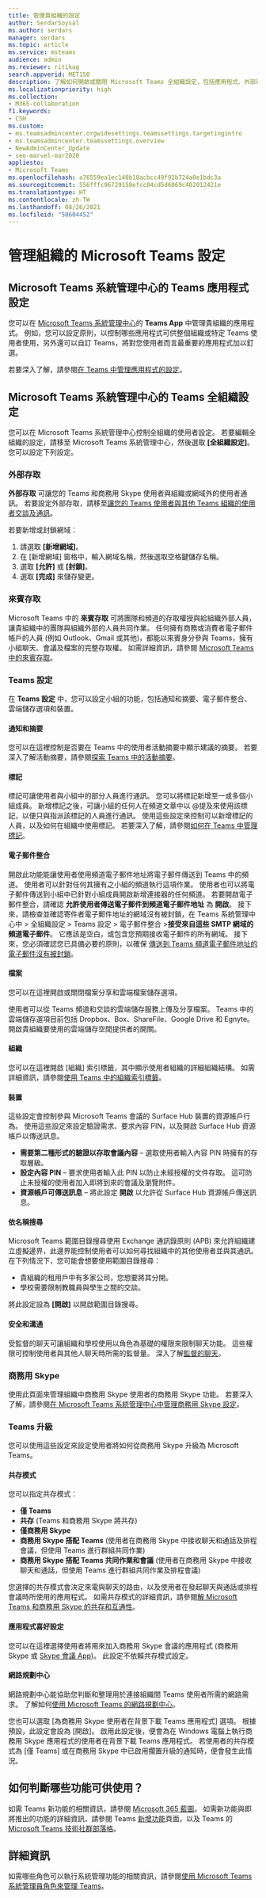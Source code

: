 ```yaml
---
title: 管理貴組織的設定
author: SerdarSoysal
ms.author: serdars
manager: serdars
ms.topic: article
ms.service: msteams
audience: admin
ms.reviewer: ritikag
search.appverid: MET150
description: 了解如何開啟或關閉 Microsoft Teams 全組織設定，包括應用程式、外部存取、來賓存取、Teams 設定及 Teams 升級喜好設定。
ms.localizationpriority: high
ms.collection:
- M365-collaboration
f1.keywords:
- CSH
ms.custom:
- ms.teamsadmincenter.orgwidesettings.teamssettings.targetingintro
- ms.teamsadmincenter.teamssettings.overview
- NewAdminCenter_Update
- seo-marvel-mar2020
appliesto:
- Microsoft Teams
ms.openlocfilehash: a76559ea1ec140b18acbcc49f92b724a0e1bdc3a
ms.sourcegitcommit: 556fffc96729150efcc04cd5d6069c402012421e
ms.translationtype: HT
ms.contentlocale: zh-TW
ms.lasthandoff: 08/26/2021
ms.locfileid: "58604452"
---
```

# <a name="manage-microsoft-teams-settings-for-your-organization"></a>管理組織的 Microsoft Teams 設定

## <a name="teams-apps-settings-in-the-microsoft-teams-admin-center"></a>Microsoft Teams 系統管理中心的 Teams 應用程式設定

您可以在 [Microsoft Teams 系統管理中心](https://admin.teams.microsoft.com)的 **Teams App** 中管理貴組織的應用程式。 例如，您可以設定原則，以控制哪些應用程式可供整個組織或特定 Teams 使用者使用，另外還可以自訂 Teams，將對您使用者而言最重要的應用程式加以釘選。

若要深入了解，請參閱[在 Teams 中管理應用程式的設定](admin-settings.md)。  

## <a name="teams-org-wide-settings-in-the-microsoft-teams-admin-center"></a>Microsoft Teams 系統管理中心的 Teams 全組織設定

您可以在 Microsoft Teams 系統管理中心控制全組織的使用者設定。 若要編輯全組織的設定，請移至 Microsoft Teams 系統管理中心，然後選取 **[全組織設定]**。 您可以設定下列設定。

### <a name="external-access"></a>外部存取

**外部存取** 可讓您的 Teams 和商務用 Skype 使用者與組織或網域外的使用者通訊。 若要設定外部存取，請移至[讓您的 Teams 使用者與其他 Teams 組織的使用者交談及通訊](./manage-external-access.md)。

若要新增或封鎖網域：

1. 請選取 **[新增網域]**。
2. 在 [新增網域] 窗格中，輸入網域名稱，然後選取空格鍵儲存名稱。
3. 選取 **[允許]** 或 **[封鎖]**。
4. 選取 **[完成]** 來儲存變更。 

### <a name="guest-access"></a>來賓存取

Microsoft Teams 中的 **來賓存取** 可將團隊和頻道的存取權授與給組織外部人員，讓貴組織中的團隊與組織外部的人員共同作業。 任何擁有商務或消費者電子郵件帳戶的人員 (例如 Outlook、Gmail 或其他)，都能以來賓身分參與 Teams，擁有小組聊天、會議及檔案的完整存取權。 如需詳細資訊，請參閱 [Microsoft Teams中的來賓存取](guest-access.md)。

### <a name="teams-settings"></a>Teams 設定

在 **Teams 設定** 中，您可以設定小組的功能，包括通知和摘要、電子郵件整合、雲端儲存選項和裝置。

#### <a name="notifications-and-feeds"></a>通知和摘要

您可以在這裡控制是否要在 Teams 中的使用者活動摘要中顯示建議的摘要。 若要深入了解活動摘要，請參閱[探索 Teams 中的活動摘要](https://support.office.com/article/explore-the-activity-feed-in-teams-91c635a1-644a-4c60-9c98-233db3e13a56)。

#### <a name="tagging"></a>標記

標記可讓使用者與小組中的部分人員進行通訊。 您可以將標記新增至一或多個小組成員。 新增標記之後，可讓小組的任何人在頻道文章中以 @提及來使用該標記，以便只與指派該標記的人員進行通訊。 使用這些設定來控制可以新增標記的人員，以及如何在組織中使用標記。 若要深入了解，請參閱[如何在 Teams 中管理標記](manage-tags.md)。

#### <a name="email-integration"></a>電子郵件整合

開啟此功能能讓使用者使用頻道電子郵件地址將電子郵件傳送到 Teams 中的頻道。 使用者可以針對任何其擁有之小組的頻道執行這項作業。 使用者也可以將電子郵件傳送到小組中已針對小組成員開啟新增連接器的任何頻道。 若要開啟電子郵件整合，請確認 **允許使用者傳送電子郵件到頻道電子郵件地址** 為 **開啟**。 接下來，請檢查並確認寄件者電子郵件地址的網域沒有被封鎖，在 Teams 系統管理中心中 > 全組織設定 > Teams 設定 > 電子郵件整合 >**接受來自這些 SMTP 網域的頻道電子郵件**。 它應該是空白，或包含您預期接收電子郵件的所有網域。 接下來，您必須確認您已具備必要的原則，以確保 [傳送到 Teams 頻道電子郵件地址的電子郵件沒有被封鎖](/office365/servicedescriptions/exchange-online-protection-service-description/anti-spam-and-anti-malware-protection-eop#customize-anti-spam-policies)。

#### <a name="files"></a>檔案

您可以在這裡開啟或關閉檔案分享和雲端檔案儲存選項。

使用者可以從 Teams 頻道和交談的雲端儲存服務上傳及分享檔案。 Teams 中的雲端儲存選項目前包括 Dropbox、Box、ShareFile、Google Drive 和 Egnyte。 開啟貴組織要使用的雲端儲存空間提供者的開關。

#### <a name="organization"></a>組織

您可以在這裡開啟 [組織] 索引標籤，其中顯示使用者組織的詳細組織結構。 如需詳細資訊，請參閱[使用 Teams 中的組織索引標籤](https://support.office.com/article/use-the-organization-tab-in-teams-ff02568b-290a-46d6-ae7a-cda22f723894)。

#### <a name="devices"></a>裝置

這些設定會控制參與 Microsoft Teams 會議的 Surface Hub 裝置的資源帳戶行為。 使用這些設定來設定驗證需求、要求內容 PIN，以及開啟 Surface Hub 資源帳戶以傳送訊息。

- **需要第二種形式的驗證以存取會議內容** – 選取使用者輸入內容 PIN 時擁有的存取層級。
- **設定內容 PIN** – 要求使用者輸入此 PIN 以防止未經授權的文件存取。 這可防止未授權的使用者加入即將到來的會議及瀏覽附件。
- **資源帳戶可傳送訊息** – 將此設定 **開啟** 以允許從 Surface Hub 資源帳戶傳送訊息。

#### <a name="search-by-name"></a>依名稱搜尋

Microsoft Teams 範圍目錄搜尋使用 Exchange 通訊錄原則 (APB) 來允許組織建立虛擬邊界，此邊界能控制使用者可以如何尋找組織中的其他使用者並與其通訊。在下列情況下，您可能會想要使用範圍目錄搜尋：

- 貴組織的租用戶中有多家公司，您想要將其分開。 
- 學校需要限制教職員與學生之間的交談。

將此設定設為 **[開啟]** 以開啟範圍目錄搜尋。

#### <a name="safety-and-communications"></a>安全和溝通

受監督的聊天可讓組織和學校使用以角色為基礎的權限來限制聊天功能。 這些權限可控制使用者與其他人聊天時所需的監督量。 深入了解[監督的聊天](supervise-chats-edu.md)。

### <a name="skype-for-business"></a>商務用 Skype

使用此頁面來管理組織中商務用 Skype 使用者的商務用 Skype 功能。 若要深入了解，請參閱[在 Microsoft Teams 系統管理中心中管理商務用 Skype 設定](skype-for-business-settings.md)。

### <a name="teams-upgrade"></a>Teams 升級

您可以使用這些設定來設定使用者將如何從商務用 Skype 升級為 Microsoft Teams。 

#### <a name="coexistence-mode"></a>共存模式
您可以指定共存模式： 

- **僅 Teams**
- **共存** (Teams 和商務用 Skype 將共存)
- **僅商務用 Skype**
- **商務用 Skype 搭配 Teams** (使用者在商務用 Skype 中接收聊天和通話及排程會議，但使用 Teams 進行群組共同作業)
- **商務用 Skype 搭配 Teams 共同作業和會議** (使用者在商務用 Skype 中接收聊天和通話，但使用 Teams 進行群組共同作業及排程會議)

您選擇的共存模式會決定來電與聊天的路由，以及使用者在發起聊天與通話或排程會議時所使用的應用程式。 如需共存模式的詳細資訊，請參閱[解 Microsoft Teams 和商務用 Skype 的共存和互通性](teams-and-skypeforbusiness-coexistence-and-interoperability.md)。

#### <a name="app-preferences"></a>應用程式喜好設定

您可以在這裡選擇使用者將用來加入商務用 Skype 會議的應用程式 (商務用 Skype 或 [Skype 會議 App](https://support.office.com/article/What-is-Skype-Meetings-App-Skype-for-Business-Web-App-1FF3D412-718A-4982-8FF2-A4992608CDB5))。 此設定不依賴共存模式設定。


#### <a name="network-planner"></a>網路規劃中心

網路規劃中心能協助您判斷和整理用於連接組織間 Teams 使用者所需的網路需求。  了解如何[使用 Microsoft Teams 的網路規劃中心](./network-planner.md)。

您也可以選取 [為商務用 Skype 使用者在背景下載 Teams 應用程式] 選項。  根據預設，此設定會設為 [開啟]。 啟用此設定後，便會為在 Windows 電腦上執行商務用 Skype 應用程式的使用者在背景下載 Teams 應用程式。 若使用者的共存模式為 [僅 Teams] 或在商務用 Skype 中已啟用擱置升級的通知時，便會發生此情況。


## <a name="how-can-i-tell-which-features-are-available"></a>如何判斷哪些功能可供使用？

如需 Teams 新功能的相關資訊，請參閱 [Microsoft 365 藍圖](https://www.microsoft.com/microsoft-365/roadmap?rtc=1&filters=Microsoft%20Teams)。 如需新功能與即將推出的功能的詳細資訊，請參閱 Teams [新增功能](https://support.office.com/article/what-s-new-in-microsoft-teams-d7092a6d-c896-424c-b362-a472d5f105de?ui=en-US&rs=en-US&ad=US)頁面，以及 Teams 的 [Microsoft Teams 技術社群部落格](https://techcommunity.microsoft.com/t5/Microsoft-Teams-Blog/What-s-new-in-Teams-Microsoft-Ignite-Edition/ba-p/252531)。 

## <a name="more-information"></a>詳細資訊

如需哪些角色可以執行系統管理功能的相關資訊，請參閱[使用 Microsoft Teams 系統管理員角色來管理 Teams](using-admin-roles.md)。